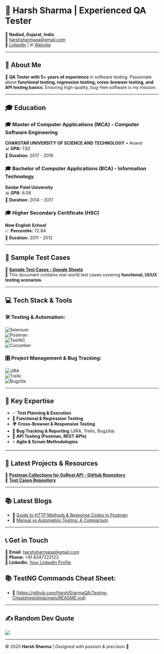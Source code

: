 # 🚀 Harsh Sharma | Experienced QA Tester

📍 **Nadiad, Gujarat, India**  
📧 [harshsharmaqa@gmail.com](mailto:harshsharmaqa@gmail.com)  
🔗 [LinkedIn](https://linkedin.com/in/harshsharmaqa/) | 🌐 [Website](https://harshsharmaqa.online)  

---

## 🌟 About Me

🎯 **QA Tester with 5+ years of experience** in software testing. Passionate about **functional testing, regression testing, cross-browser testing, and API testing basics**. Ensuring high-quality, bug-free software is my mission.  

---

## 🎓 Education

### 🎓 Master of Computer Applications (MCA) - Computer Software Engineering  
**CHAROTAR UNIVERSITY OF SCIENCE AND TECHNOLOGY** • Anand  
📊 **GPA:** 7.82  
📅 **Duration:** 2017 - 2019  

### 🎓 Bachelor of Computer Applications (BCA) - Information Technology  
**Sardar Patel University**  
📊 **GPA:** 6.08  
📅 **Duration:** 2014 - 2017  

### 🎓 Higher Secondary Certificate (HSC)  
**New English School**  
📈 **Percentile:** 72.84  
📅 **Duration:** 2011 - 2012  

---

## 📝 Sample Test Cases  

📌 **[Sample Test Cases - Google Sheets](https://docs.google.com/spreadsheets/d/1VHDk67OfqaW9FDGzJrlQAw417vg2BBhNUE56PHWSCeE/edit?usp=sharing)**  
📄 This document contains real-world test cases covering **functional, UI/UX testing scenarios**.  

---

## 💻 Tech Stack & Tools  

### 🛠 **Testing & Automation:**  
![Selenium](https://img.shields.io/badge/selenium-%2343B02A.svg?style=plastic&logo=selenium&logoColor=white)  
![Postman](https://img.shields.io/badge/postman-%23FF6C37.svg?style=plastic&logo=postman&logoColor=white)  
![TestNG](https://img.shields.io/badge/testng-%234B8BF7.svg?style=plastic&logo=testng&logoColor=white)  
![Cucumber](https://img.shields.io/badge/cucumber-%23F79C42.svg?style=plastic&logo=cucumber&logoColor=white)  

### 🎛 **Project Management & Bug Tracking:**  
![JIRA](https://img.shields.io/badge/jira-%230A0A0A.svg?style=plastic&logo=jira&logoColor=white)  
![Trello](https://img.shields.io/badge/trello-%23026AA7.svg?style=plastic&logo=trello&logoColor=white)  
![Bugzilla](https://img.shields.io/badge/bugzilla-%23E10F00.svg?style=plastic&logo=bugzilla&logoColor=white)  

---

## 🔎 Key Expertise  
- ✅ **Test Planning & Execution**  
- 🔄 **Functional & Regression Testing**  
- 🌍 **Cross-Browser & Responsive Testing**  
- 🐞 **Bug Tracking & Reporting** (JIRA, Trello, Bugzilla)  
- 🔗 **API Testing (Postman, REST APIs)**  
- ⚡ **Agile & Scrum Methodologies**  

---

## 📂 Latest Projects & Resources  

📌 **[Postman Collections for GoRest API - GitHub Repository](https://github.com/HarshSharmaQA/postman-collections-gorest)**  
📌 **[Test Cases Repository](https://github.com/HarshSharmaQA/Testcases)**  

---

## 📚 Latest Blogs  

- 📌 [Guide to HTTP Methods & Response Codes in Postman](https://harshsharmaqa.online/blog%20detail.html?id=8f9A4ol4cft34QqVPja4)  
- 📌 [Manual vs Automation Testing: A Comparison](https://harshsharmaqa.online/blog%20detail.html?id=6JFVCgAhlcUj1xHMTOGm)  

---

## 📞 Get in Touch
📧 **Email:** harshsharmaqa@gmail.com  
📱 **Phone:** +91 8347223122  
🔗 **LinkedIn:** [Your LinkedIn Profile](#)

## 📚 TestNG Commands Cheat Sheet:
- 📌 [https://github.com/HarshSharmaQA/Testng-Cheatsheet/blob/main/README.md]
---
## ✍️ Random Dev Quote  

![](https://quotes-github-readme.vercel.app/api?type=vertical&theme=radical)  

---

© 2025 **Harsh Sharma** | *Designed with passion & precision* 🚀  

